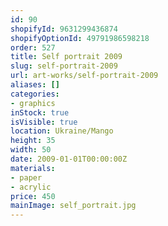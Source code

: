 ```yaml
---
id: 90
shopifyId: 9631299436874
shopifyOptionId: 49791986598218
order: 527
title: Self portrait 2009
slug: self-portrait-2009
url: art-works/self-portrait-2009
aliases: []
categories:
- graphics
inStock: true
isVisible: true
location: Ukraine/Mango
height: 35
width: 50
date: 2009-01-01T00:00:00Z
materials:
- paper
- acrylic
price: 450
mainImage: self_portrait.jpg
---
```

